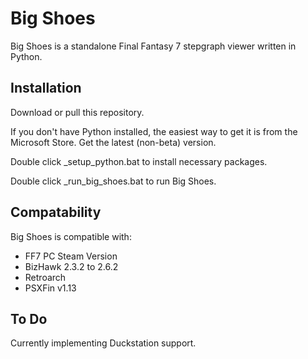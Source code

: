 # Big Shoes

Big Shoes is a standalone Final Fantasy 7 stepgraph viewer written in Python.

## Installation

Download or pull this repository.

If you don't have Python installed, the easiest way to get it is from the Microsoft Store. Get the latest (non-beta) version.

Double click _setup_python.bat to install necessary packages.

Double click _run_big_shoes.bat to run Big Shoes.


## Compatability

Big Shoes is compatible with:

- FF7 PC Steam Version
- BizHawk 2.3.2 to 2.6.2
- Retroarch
- PSXFin v1.13

## To Do

Currently implementing Duckstation support.
